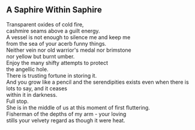 A Saphire Within Saphire
------------------------
Transparent oxides of cold fire,  
cashmire seams above a guilt energy.  
A vessel is not enough to silence me and keep me  
from the sea of your acerb funny things.  
Neither vein nor old warrior's medal nor brimstone  
nor yellow but burnt umber.  
Enjoy the many shifty attempts to protect  
the angellic hole.  
There is trusting fortune in storing it.  
And you grow like a pencil and the serendipities exists even when there is  
lots to say, and it ceases  
within it in darkness.  
Full stop.  
She is in the middle of us at this moment of first fluttering.  
Fisherman of the depths of my arm - your loving  
stills your velvety regard as though it were heat.  

